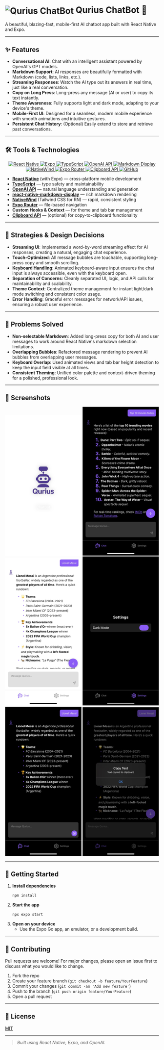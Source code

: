 # <img src="./assets/readme-icons/qurius-animated.gif" alt="Qurius ChatBot" width="48" style="vertical-align:middle;"/> Qurius ChatBot 🤖

A beautiful, blazing-fast, mobile-first AI chatbot app built with React Native and Expo.

---

## ✨ Features

- **Conversational AI**: Chat with an intelligent assistant powered by OpenAI's GPT models.
- **Markdown Support**: AI responses are beautifully formatted with Markdown (code, lists, links, etc.).
- **Streaming Responses**: Watch the AI type out its answers in real time, just like a real conversation.
- **Copy on Long Press**: Long-press any message (AI or user) to copy its text instantly.
- **Theme Awareness**: Fully supports light and dark mode, adapting to your device's theme.
- **Mobile-First UI**: Designed for a seamless, modern mobile experience with smooth animations and intuitive gestures.
- **Persistent Chat History**: (Optional) Easily extend to store and retrieve past conversations.

---

## 🛠️ Tools & Technologies

<div align="center">
  <a href="https://reactnative.dev/" target="_blank">
    <img src="https://img.shields.io/badge/React%20Native-20232A?style=for-the-badge&logo=react&logoColor=61DAFB" alt="React Native"/>
  </a>
  <a href="https://expo.dev/" target="_blank">
    <img src="https://img.shields.io/badge/Expo-1B1F23?style=for-the-badge&logo=expo&logoColor=white" alt="Expo"/>
  </a>
  <a href="https://www.typescriptlang.org/" target="_blank">
    <img src="https://img.shields.io/badge/TypeScript-3178C6?style=for-the-badge&logo=typescript&logoColor=white" alt="TypeScript"/>
  </a>
  <a href="https://platform.openai.com/docs/api-reference" target="_blank">
    <img src="https://img.shields.io/badge/OpenAI-412991?style=for-the-badge&logo=openai&logoColor=white" alt="OpenAI API"/>
  </a>
  <a href="https://github.com/iamacup/react-native-markdown-display" target="_blank">
    <img src="https://img.shields.io/badge/Markdown%20Display-000000?style=for-the-badge&logo=markdown&logoColor=white" alt="Markdown Display"/>
  </a>
  <a href="https://www.nativewind.dev/" target="_blank">
    <img src="https://img.shields.io/badge/NativeWind-38BDF8?style=for-the-badge&logo=tailwindcss&logoColor=white" alt="NativeWind"/>
  </a>
  <a href="https://docs.expo.dev/router/introduction/" target="_blank">
    <img src="https://img.shields.io/badge/Expo%20Router-1B1F23?style=for-the-badge&logo=expo&logoColor=white" alt="Expo Router"/>
  </a>
  <a href="https://reactnative.dev/docs/clipboard" target="_blank">
    <img src="https://img.shields.io/badge/Clipboard%20API-808080?style=for-the-badge&logo=copy&logoColor=white" alt="Clipboard API"/>
  </a>
  <a href="https://github.com/" target="_blank">
    <img src="https://img.shields.io/badge/GitHub-181717?style=for-the-badge&logo=github&logoColor=white" alt="GitHub"/>
  </a>
</div>

- **[React Native](https://reactnative.dev/)** (with Expo) — cross-platform mobile development  
- **[TypeScript](https://www.typescriptlang.org/)** — type safety and maintainability  
- **[OpenAI API](https://platform.openai.com/docs/api-reference)** — natural language understanding and generation  
- **[react-native-markdown-display](https://github.com/iamacup/react-native-markdown-display)** — rich markdown rendering  
- **[NativeWind](https://www.nativewind.dev/)** (Tailwind CSS for RN) — rapid, consistent styling  
- **[Expo Router](https://docs.expo.dev/router/introduction/)** — file-based navigation  
- **Custom Hooks & Context** — for theme and tab bar management  
- **[Clipboard API](https://reactnative.dev/docs/clipboard)** — (optional) for copy-to-clipboard functionality  

---

## 🚀 Strategies & Design Decisions

- **Streaming UI**: Implemented a word-by-word streaming effect for AI responses, creating a natural, engaging chat experience.
- **Touch-Optimized**: All message bubbles are touchable, supporting long-press copy and smooth scrolling.
- **Keyboard Handling**: Animated keyboard-aware input ensures the chat input is always accessible, even with the keyboard open.
- **Separation of Concerns**: Cleanly separated UI, logic, and API calls for maintainability and scalability.
- **Theme Context**: Centralized theme management for instant light/dark mode switching and consistent color usage.
- **Error Handling**: Graceful error messages for network/API issues, ensuring a robust user experience.

---

## 🧩 Problems Solved

- **Non-selectable Markdown**: Added long-press copy for both AI and user messages to work around React Native's markdown selection limitations.
- **Overlapping Bubbles**: Refactored message rendering to prevent AI bubbles from overlapping user messages.
- **Keyboard Overlap**: Used animated views and tab bar height detection to keep the input field visible at all times.
- **Consistent Theming**: Unified color palette and context-driven theming for a polished, professional look.

---

## 📸 Screenshots


<div align="center">
  <img src="./assets/images/loading-screen.jpeg" alt="loading Screen" width="250"/>
  <img src="./assets/images/chat-conversation-dark.png" alt="Chat Conversation Dark" width="250"/>
  <img src="./assets/images/chat-conversation-light.png" alt="Chat Conversation Light" width="250"/>
  <img src="./assets/images/dark-mode-settings.png" alt="Settings Page" width="250"/>
  <img src="./assets/images/chat-streaming.png" alt="Text Streaming" width="250"/>
  <img src="./assets/images/copy-feature.png" alt="Copy Feature" width="250"/>
</div>

---

## 🏁 Getting Started

1. **Install dependencies**
   ```bash
   npm install
   ```
2. **Start the app**
   ```bash
   npx expo start
   ```
3. **Open on your device**
   - Use the Expo Go app, an emulator, or a development build.

---

## 🤝 Contributing

Pull requests are welcome! For major changes, please open an issue first to discuss what you would like to change.

1. Fork the repo
2. Create your feature branch (`git checkout -b feature/YourFeature`)
3. Commit your changes (`git commit -am 'Add new feature'`)
4. Push to the branch (`git push origin feature/YourFeature`)
5. Open a pull request

---

## 📄 License

[MIT](./LICENSE)

---

> _Built using React Native, Expo, and OpenAI._
